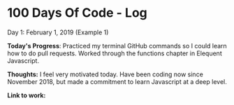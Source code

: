 # 100 Days Of Code - Log

 Day 1: February 1, 2019 (Example 1)


**Today's Progress**: Practiced my terminal GitHub commands so I could learn how to do pull requests. Worked through the functions chapter in Elequent Javascript. 

**Thoughts:** I feel very motivated today. Have been coding now since November 2018, but made a commitment to learn Javascript at a deep level. 

**Link to work:** 


